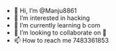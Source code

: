- 👋 Hi, I’m @Manju8861
- 👀 I’m interested in hacking 
- 🌱 I’m currently learning b com
- 💞️ I’m looking to collaborate on 💞
- 📫 How to reach me 7483361853

<!---
Manju8861/Manju8861 is a ✨ special ✨ repository because its `README.md` (this file) appears on your GitHub profile.
You can click the Preview link to take a look at your changes.
--->
